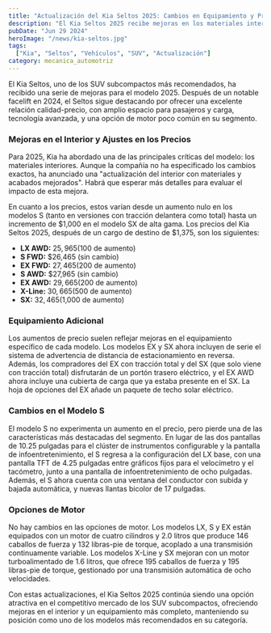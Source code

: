 ```yaml
---
title: "Actualización del Kia Seltos 2025: Cambios en Equipamiento y Precio"
description: "El Kia Seltos 2025 recibe mejoras en los materiales interiores y ajustes en los precios."
pubDate: "Jun 29 2024"
heroImage: "/news/kia-seltos.jpg"
tags:
  ["Kia", "Seltos", "Vehículos", "SUV", "Actualización"]
category: mecanica_automotriz
---
```


El Kia Seltos, uno de los SUV subcompactos más recomendados, ha recibido una serie de mejoras para el modelo 2025. Después de un notable facelift en 2024, el Seltos sigue destacando por ofrecer una excelente relación calidad-precio, con amplio espacio para pasajeros y carga, tecnología avanzada, y una opción de motor poco común en su segmento.

### Mejoras en el Interior y Ajustes en los Precios

Para 2025, Kia ha abordado una de las principales críticas del modelo: los materiales interiores. Aunque la compañía no ha especificado los cambios exactos, ha anunciado una "actualización del interior con materiales y acabados mejorados". Habrá que esperar más detalles para evaluar el impacto de esta mejora.

En cuanto a los precios, estos varían desde un aumento nulo en los modelos S (tanto en versiones con tracción delantera como total) hasta un incremento de $1,000 en el modelo SX de alta gama. Los precios del Kia Seltos 2025, después de un cargo de destino de $1,375, son los siguientes:

- **LX AWD:** $25,965 ($100 de aumento)
- **S FWD:** $26,465 (sin cambio)
- **EX FWD:** $27,465 ($200 de aumento)
- **S AWD:** $27,965 (sin cambio)
- **EX AWD:** $29,665 ($200 de aumento)
- **X-Line:** $30,665 ($500 de aumento)
- **SX:** $32,465 ($1,000 de aumento)

### Equipamiento Adicional

Los aumentos de precio suelen reflejar mejoras en el equipamiento específico de cada modelo. Los modelos EX y SX ahora incluyen de serie el sistema de advertencia de distancia de estacionamiento en reversa. Además, los compradores del EX con tracción total y del SX (que solo viene con tracción total) disfrutarán de un portón trasero eléctrico, y el EX AWD ahora incluye una cubierta de carga que ya estaba presente en el SX. La hoja de opciones del EX añade un paquete de techo solar eléctrico.

### Cambios en el Modelo S

El modelo S no experimenta un aumento en el precio, pero pierde una de las características más destacadas del segmento. En lugar de las dos pantallas de 10.25 pulgadas para el clúster de instrumentos configurable y la pantalla de infoentretenimiento, el S regresa a la configuración del LX base, con una pantalla TFT de 4.25 pulgadas entre gráficos fijos para el velocímetro y el tacómetro, junto a una pantalla de infoentretenimiento de ocho pulgadas. Además, el S ahora cuenta con una ventana del conductor con subida y bajada automática, y nuevas llantas bicolor de 17 pulgadas.

### Opciones de Motor

No hay cambios en las opciones de motor. Los modelos LX, S y EX están equipados con un motor de cuatro cilindros y 2.0 litros que produce 146 caballos de fuerza y 132 libras-pie de torque, acoplado a una transmisión continuamente variable. Los modelos X-Line y SX mejoran con un motor turboalimentado de 1.6 litros, que ofrece 195 caballos de fuerza y 195 libras-pie de torque, gestionado por una transmisión automática de ocho velocidades.

Con estas actualizaciones, el Kia Seltos 2025 continúa siendo una opción atractiva en el competitivo mercado de los SUV subcompactos, ofreciendo mejoras en el interior y un equipamiento más completo, manteniendo su posición como uno de los modelos más recomendados en su categoría.
